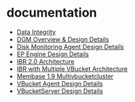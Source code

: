 documentation
=============

* [Data Integrity](https://github.com/zbase/documentation/wiki/Data-Integrity)
* [DGM Overview & Design Details](https://github.com/zbase/documentation/wiki/DGM-Overview-&-Design-Details)
* [Disk Monitoring Agent Design Details](https://github.com/zbase/documentation/wiki/Disk-Monitoring-Agent-Design-Details)
* [EP Engine Design Details](https://github.com/zbase/documentation/wiki/EP-Engine-Design-Details)
* [IBR 2.0 Architecture](https://github.com/zbase/documentation/wiki/IBR-2.0-Architecture)
* [IBR with Multiple VBucket Architecture](https://github.com/zbase/documentation/wiki/IBR-with-Multiple-VBucket-Architecture)
* [Membase 1.9 Multivbucketcluster](https://github.com/zbase/documentation/wiki/Membase-1.9-Multivbucketcluster)
* [VBucket Agent Design Details](https://github.com/zbase/documentation/wiki/VBucket-Agent-Design-Details)
* [VBucketServer Design Details](https://github.com/zbase/documentation/wiki/VBucketServer-Design-Details)
